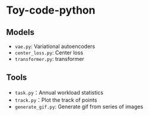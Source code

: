 # Toy-code-python
## Models
* `vae.py`: Variational autoencoders
* `center_loss.py`: Center loss
* `transformer.py`: transformer

## Tools
* `task.py`：Annual workload statistics
* `track.py`：Plot the track of points
* `generate_gif.py`: Generate gif from series of images